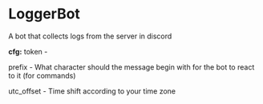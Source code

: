 # LoggerBot
A bot that collects logs from the server in discord

**cfg:**
token -

prefix - What character should the message begin with for the bot to react to it (for commands)

utc_offset - Time shift according to your time zone
